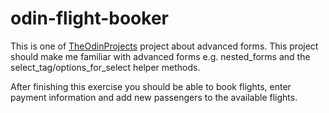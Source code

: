 # odin-flight-booker

This is one of [TheOdinProjects](https://www.theodinproject.com/courses/ruby-on-rails/lessons/building-advanced-forms) project about advanced forms. This project should make me familiar with advanced forms e.g. nested_forms and the select_tag/options_for_select helper methods. 

After finishing this exercise you should be able to book flights, enter payment information and add new passengers to the available flights.